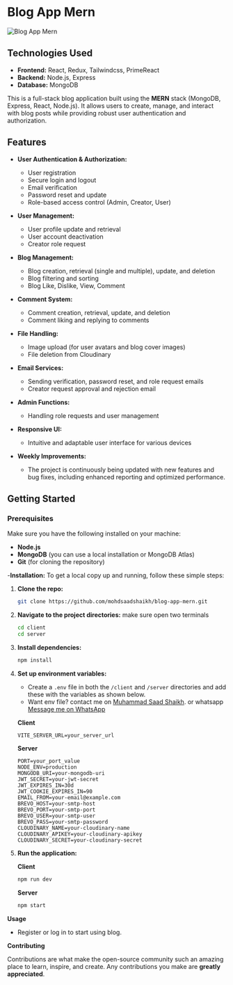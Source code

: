 # Blog App Mern
![Blog App Mern](https://res.cloudinary.com/dhd52zju0/image/upload/v1728200431/Screenshot_2024-10-06_124009_bew0rr.png)

## Technologies Used
- **Frontend:** React, Redux, Tailwindcss, PrimeReact
- **Backend:** Node.js, Express
- **Database:** MongoDB

This is a full-stack blog application built using the **MERN** stack (MongoDB, Express, React, Node.js). It allows users to create, manage, and interact with blog posts while providing robust user authentication and authorization.

## Features
- **User Authentication & Authorization:**
  - User registration
  - Secure login and logout
  - Email verification
  - Password reset and update
  - Role-based access control (Admin, Creator, User)

- **User Management:**
  - User profile update and retrieval
  - User account deactivation
  - Creator role request

- **Blog Management:**
  - Blog creation, retrieval (single and multiple), update, and deletion
  - Blog filtering and sorting
  - Blog Like, Dislike, View, Comment

- **Comment System:**
  - Comment creation, retrieval, update, and deletion
  - Comment liking and replying to comments

- **File Handling:**
  - Image upload (for user avatars and blog cover images)
  - File deletion from Cloudinary

- **Email Services:**
  - Sending verification, password reset, and role request emails
  - Creator request approval and rejection email

- **Admin Functions:**
  - Handling role requests and user management

- **Responsive UI:** 
  - Intuitive and adaptable user interface for various devices

- **Weekly Improvements:** 
  - The project is continuously being updated with new features and bug fixes, including enhanced reporting and optimized performance.


## Getting Started


### Prerequisites

Make sure you have the following installed on your machine:

- **Node.js** 
- **MongoDB** (you can use a local installation or MongoDB Atlas)
- **Git** (for cloning the repository)

 -**Installation:**
To get a local copy up and running, follow these simple steps:

1. **Clone the repo:**
   ```bash
   git clone https://github.com/mohdsaadshaikh/blog-app-mern.git

2. **Navigate to the project directories:** make sure open two terminals

   ```bash
   cd client
   cd server
   ```

3. **Install dependencies:**

   ```bash
   npm install
   ```

4. **Set up environment variables:**

   - Create a `.env` file in both the `/client` and `/server` directories and add these with the variables as shown below.
   - Want env file? contact me on [Muhammad Saad Shaikh](mailto:mohammadsaad925s4s@gmail.com). or whatsapp [Message me on WhatsApp](https://wa.me/923192340879)
     
    **Client**

      ```plaintext
      VITE_SERVER_URL=your_server_url
      ```

    **Server**

      ```plaintext
      PORT=your_port_value
      NODE_ENV=production
      MONGODB_URI=your-mongodb-uri
      JWT_SECRET=your-jwt-secret
      JWT_EXPIRES_IN=30d
      JWT_COOKIE_EXPIRES_IN=90
      EMAIL_FROM=your-email@example.com
      BREVO_HOST=your-smtp-host
      BREVO_PORT=your-smtp-port
      BREVO_USER=your-smtp-user
      BREVO_PASS=your-smtp-password
      CLOUDINARY_NAME=your-cloudinary-name
      CLOUDINARY_APIKEY=your-cloudinary-apikey 
      CLOUDINARY_SECRET=your-cloudinary-secret
      ```

5. **Run the application:**

   **Client**
   ```bash
   npm run dev
   ```
   **Server**
   ```bash
   npm start
   ```

 **Usage**
- Register or log in to start using blog.

 **Contributing**
 
  Contributions are what make the open-source community such an amazing place to learn, inspire, and create. Any contributions you make are **greatly appreciated**.
